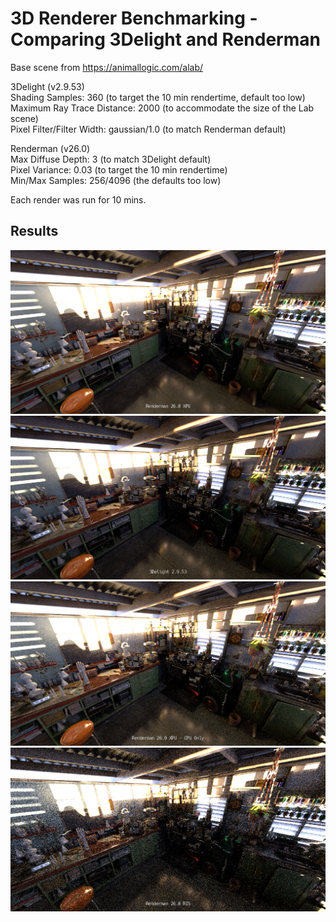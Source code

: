 # 3D Renderer Benchmarking - Comparing 3Delight and Renderman

Base scene from https://animallogic.com/alab/

3Delight (v2.9.53)  
Shading Samples: 360 (to target the 10 min rendertime, default too low)  
Maximum Ray Trace Distance: 2000 (to accommodate the size of the Lab scene)  
Pixel Filter/Filter Width: gaussian/1.0 (to match Renderman default)  

Renderman (v26.0)  
Max Diffuse Depth: 3 (to match 3Delight default)  
Pixel Variance: 0.03 (to target the 10 min rendertime)  
Min/Max Samples: 256/4096 (the defaults too low)  

Each render was run for 10 mins.

## Results
![Renderman XPU](renderman_xpu.png)
![3Delight](3delight.png)
![Renderman XPU - CPU Only](renderman_xpu_cpu.png)
![Renderman RIS](renderman_ris.png)





